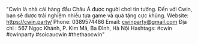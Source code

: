 "Cwin là nhà cái hàng đầu Châu Á được người chơi tin tưởng. Đến với Cwin, bạn sẽ được trải nghiệm nhiều tựa game và quà tặng cực khủng.
Website: https://cwin.party/
Phone: 0389574486
Email: cwinparty@gmail.com
Địa chỉ : 567 Ngọc Khánh, P. Kim Mã, Ba Đình, Hà Nội 
Hashtags: #cwin #cwinparty #soicaucwin #thethaocwin"